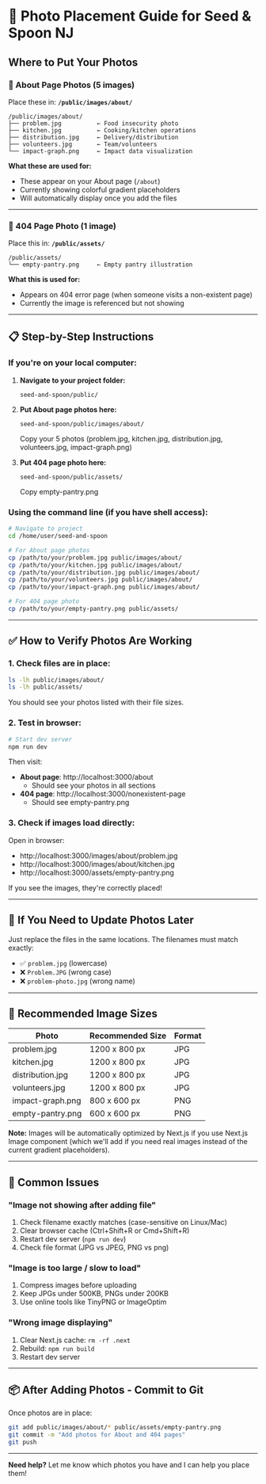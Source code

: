# 📸 Photo Placement Guide for Seed & Spoon NJ

## Where to Put Your Photos

### 🎯 About Page Photos (5 images)

Place these in: **`/public/images/about/`**

```
/public/images/about/
├── problem.jpg          ← Food insecurity photo
├── kitchen.jpg          ← Cooking/kitchen operations
├── distribution.jpg     ← Delivery/distribution
├── volunteers.jpg       ← Team/volunteers
└── impact-graph.png     ← Impact data visualization
```

**What these are used for:**
- These appear on your About page (`/about`)
- Currently showing colorful gradient placeholders
- Will automatically display once you add the files

---

### 🚫 404 Page Photo (1 image)

Place this in: **`/public/assets/`**

```
/public/assets/
└── empty-pantry.png     ← Empty pantry illustration
```

**What this is used for:**
- Appears on 404 error page (when someone visits a non-existent page)
- Currently the image is referenced but not showing

---

## 📋 Step-by-Step Instructions

### If you're on your local computer:

1. **Navigate to your project folder:**
   ```
   seed-and-spoon/public/
   ```

2. **Put About page photos here:**
   ```
   seed-and-spoon/public/images/about/
   ```
   Copy your 5 photos (problem.jpg, kitchen.jpg, distribution.jpg, volunteers.jpg, impact-graph.png)

3. **Put 404 page photo here:**
   ```
   seed-and-spoon/public/assets/
   ```
   Copy empty-pantry.png

### Using the command line (if you have shell access):

```bash
# Navigate to project
cd /home/user/seed-and-spoon

# For About page photos
cp /path/to/your/problem.jpg public/images/about/
cp /path/to/your/kitchen.jpg public/images/about/
cp /path/to/your/distribution.jpg public/images/about/
cp /path/to/your/volunteers.jpg public/images/about/
cp /path/to/your/impact-graph.png public/images/about/

# For 404 page photo
cp /path/to/your/empty-pantry.png public/assets/
```

---

## ✅ How to Verify Photos Are Working

### 1. Check files are in place:
```bash
ls -lh public/images/about/
ls -lh public/assets/
```

You should see your photos listed with their file sizes.

### 2. Test in browser:
```bash
# Start dev server
npm run dev
```

Then visit:
- **About page**: http://localhost:3000/about
  - Should see your photos in all sections
- **404 page**: http://localhost:3000/nonexistent-page
  - Should see empty-pantry.png

### 3. Check if images load directly:
Open in browser:
- http://localhost:3000/images/about/problem.jpg
- http://localhost:3000/images/about/kitchen.jpg
- http://localhost:3000/assets/empty-pantry.png

If you see the images, they're correctly placed!

---

## 🔄 If You Need to Update Photos Later

Just replace the files in the same locations. The filenames must match exactly:
- ✅ `problem.jpg` (lowercase)
- ❌ `Problem.JPG` (wrong case)
- ❌ `problem-photo.jpg` (wrong name)

---

## 📐 Recommended Image Sizes

| Photo | Recommended Size | Format |
|-------|------------------|--------|
| problem.jpg | 1200 x 800 px | JPG |
| kitchen.jpg | 1200 x 800 px | JPG |
| distribution.jpg | 1200 x 800 px | JPG |
| volunteers.jpg | 1200 x 800 px | JPG |
| impact-graph.png | 800 x 600 px | PNG |
| empty-pantry.png | 600 x 600 px | PNG |

**Note:** Images will be automatically optimized by Next.js if you use Next.js Image component (which we'll add if you need real images instead of the current gradient placeholders).

---

## 🚨 Common Issues

### "Image not showing after adding file"
1. Check filename exactly matches (case-sensitive on Linux/Mac)
2. Clear browser cache (Ctrl+Shift+R or Cmd+Shift+R)
3. Restart dev server (`npm run dev`)
4. Check file format (JPG vs JPEG, PNG vs png)

### "Image is too large / slow to load"
1. Compress images before uploading
2. Keep JPGs under 500KB, PNGs under 200KB
3. Use online tools like TinyPNG or ImageOptim

### "Wrong image displaying"
1. Clear Next.js cache: `rm -rf .next`
2. Rebuild: `npm run build`
3. Restart dev server

---

## 📦 After Adding Photos - Commit to Git

Once photos are in place:

```bash
git add public/images/about/* public/assets/empty-pantry.png
git commit -m "Add photos for About and 404 pages"
git push
```

---

**Need help?** Let me know which photos you have and I can help you place them!
